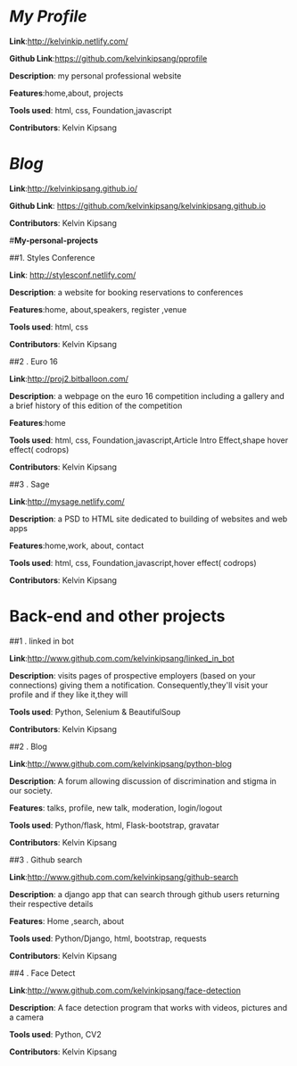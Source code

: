 

# *My Profile*

**Link**:http://kelvinkip.netlify.com/

**Github Link**:https://github.com/kelvinkipsang/pprofile

**Description**: my personal professional website

**Features**:home,about, projects 

**Tools used**: html, css, Foundation,javascript

**Contributors**: Kelvin Kipsang 


# *Blog*

**Link**:http://kelvinkipsang.github.io/

**Github Link**: https://github.com/kelvinkipsang/kelvinkipsang.github.io

**Contributors**: Kelvin Kipsang


#**My-personal-projects**





##1. Styles Conference

**Link**: http://stylesconf.netlify.com/

**Description**: a website for booking reservations to conferences 

**Features**:home, about,speakers, register ,venue

**Tools used**: html, css

**Contributors**: Kelvin Kipsang




##2 . Euro 16

**Link**:http://proj2.bitballoon.com/

**Description**: a webpage on the euro 16 competition including a gallery and a brief history of this edition of the competition

**Features**:home

**Tools used**: html, css, Foundation,javascript,Article Intro Effect,shape hover effect( codrops) 

**Contributors**: Kelvin Kipsang



##3 . Sage

**Link**:http://mysage.netlify.com/

**Description**: a PSD to HTML site dedicated to building of websites and web apps

**Features**:home,work, about, contact

**Tools used**: html, css, Foundation,javascript,hover effect( codrops) 

**Contributors**: Kelvin Kipsang


# Back-end and other projects

##1 . linked in bot 

**Link**:http://www.github.com.com/kelvinkipsang/linked_in_bot

**Description**:  visits pages of prospective employers (based on your connections) giving them a notification. Consequently,they'll visit your profile and if they like it,they will 

**Tools used**: Python, Selenium & BeautifulSoup 

**Contributors**: Kelvin Kipsang



##2 . Blog 

**Link**:http://www.github.com.com/kelvinkipsang/python-blog

**Description**:  A forum allowing discussion of discrimination and stigma in our society. 

**Features**: talks, profile, new talk, moderation, login/logout

**Tools used**: Python/flask, html, Flask-bootstrap, gravatar

**Contributors**: Kelvin Kipsang


##3 . Github search

**Link**:http://www.github.com.com/kelvinkipsang/github-search 

**Description**:  a django app that can search through github users returning their respective details

**Features**: Home ,search, about

**Tools used**: Python/Django, html, bootstrap, requests

**Contributors**: Kelvin Kipsang



##4 . Face Detect

**Link**:http://www.github.com.com/kelvinkipsang/face-detection

**Description**:  A face detection program that works with videos, pictures and a camera

**Tools used**: Python, CV2

**Contributors**: Kelvin Kipsang















